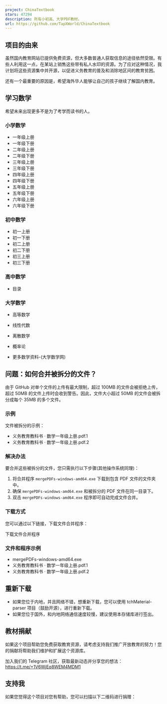 ```yaml
---
project: ChinaTextbook
stars: 47294
description: 所有小初高、大学PDF教材。
url: https://github.com/TapXWorld/ChinaTextbook
---
```


项目的由来
-----

虽然国内教育网站已提供免费资源，但大多数普通人获取信息的途径依然受限。有些人利用这一点，在某站上销售这些带有私人水印的资源。为了应对这种情况，我计划将这些资源集中并开源，以促进义务教育的普及和消除地区间的教育贫困。

还有一个最重要的原因是，希望海外华人能够让自己的孩子继续了解国内教育。

学习数学
----

希望未来出现更多不是为了考学而读书的人。

### 小学数学

-   一年级上册
-   一年级下册
-   二年级上册
-   二年级下册
-   三年级上册
-   三年级下册
-   四年级上册
-   四年级下册
-   五年级上册
-   五年级下册
-   六年级上册
-   六年级下册

### 初中数学

-   初一上册
-   初一下册
-   初二上册
-   初二下册
-   初三上册
-   初三下册

### 高中数学

-   目录

### 大学数学

-   高等数学
    
-   线性代数
    
-   离散数学
    
-   概率论
    
-   更多数学资料-(大学数学网)
    

问题：如何合并被拆分的文件？
--------------

由于 GitHub 对单个文件的上传有最大限制，超过 100MB 的文件会被拒绝上传，超过 50MB 的文件上传时会收到警告。因此，文件大小超过 50MB 的文件会被拆分成每个 35MB 的多个文件。

### 示例

文件被拆分的示例：

-   义务教育教科书 · 数学一年级上册.pdf.1
-   义务教育教科书 · 数学一年级上册.pdf.2

### 解决办法

要合并这些被拆分的文件，您只需执行以下步骤(其他操作系统同理)：

1.  将合并程序 `mergePDFs-windows-amd64.exe` 下载到包含 PDF 文件的文件夹中。
2.  确保 `mergePDFs-windows-amd64.exe` 和被拆分的 PDF 文件在同一目录下。
3.  双击 `mergePDFs-windows-amd64.exe` 程序即可自动完成文件合并。

### 下载方式

您可以通过以下链接，下载文件合并程序：

下载文件合并程序

### 文件和程序示例

-   mergePDFs-windows-amd64.exe
-   义务教育教科书 · 数学一年级上册.pdf.1
-   义务教育教科书 · 数学一年级上册.pdf.2

重新下载
----

-   如果您位于内地，并且网络不错，想重新下载，您可以使用 tchMaterial-parser 项目（鼓励开源），进行重新下载。
-   如果您位于国外，和内地网络通信速度较慢，建议使用本存储库进行签出。

教材捐献
----

如果这个项目帮助您免费获取教育资源，请考虑支持我们推广开放教育的努力！您的捐献将帮助我们维护和扩展这个资源库。

加入我们的 Telegram 社区，获取最新动态并分享您的想法：https://t.me/+1V6WjEq8WEM4MDM1

支持我
---

如果您觉得这个项目对您有帮助，您可以扫描以下二维码进行捐赠：
